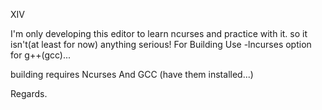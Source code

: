 XIV

I'm only developing this editor to learn ncurses and practice with it. so it isn't(at least for now) anything serious!
For Building Use -lncurses option for g++(gcc)...

building requires Ncurses And GCC (have them installed...)

Regards.
